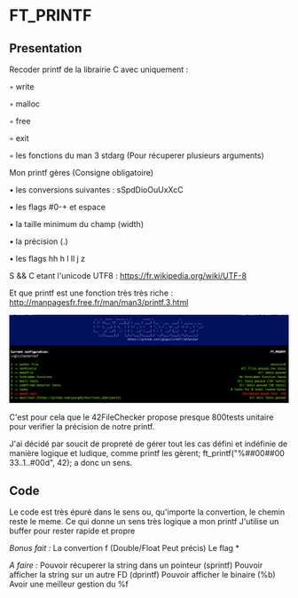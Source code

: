 FT_PRINTF
===

Presentation
-
Recoder printf de la librairie C avec uniquement :

◦ write

◦ malloc

◦ free

◦ exit

◦ les fonctions du man 3 stdarg (Pour récuperer plusieurs arguments)


Mon printf gères (Consigne obligatoire)

• les conversions suivantes : sSpdDioOuUxXcC

• les flags #0-+ et espace

• la taille minimum du champ (width)

• la précision (.)

• les flags hh h l ll j z


S && C etant l'unicode UTF8 : https://fr.wikipedia.org/wiki/UTF-8

Et que printf est une fonction très très riche : http://manpagesfr.free.fr/man/man3/printf.3.html

![42fc](https://github.com/Jino42/ft_printf/blob/master/pic/42fs.png)

C'est pour cela que le 42FileChecker propose presque 800tests unitaire pour verifier la précision de notre printf.

J'ai décidé par soucit de propreté de gérer tout les cas défini et indéfinie de manière logique et ludique, comme printf les gèrent;
ft_printf("%##00##00 33..1..#00d", 42); a donc un sens.

Code
-
Le code est très épuré dans le sens ou, qu'importe la convertion, le chemin reste le meme. Ce qui donne un sens très logique a mon printf
J'utilise un buffer pour rester rapide et propre

*Bonus fait :*
La convertion f (Double/Float Peut précis)
Le flag *

*A faire :*
Pouvoir récuperer la string dans un pointeur (sprintf)
Pouvoir afficher la string sur un autre FD (dprintf)
Pouvoir afficher le binaire (%b)
Avoir une meilleur gestion du %f
